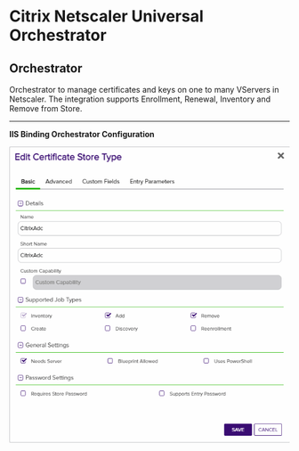 # Citrix Netscaler Universal Orchestrator
## Orchestrator

Orchestrator to manage certificates and keys on one to many VServers in Netscaler.  The integration supports Enrollment, Renewal, Inventory and Remove from Store.

<!-- add integration specific information below -->
*** 
**IIS Binding Orchestrator Configuration**

![](Images/CertStoreType-Basic.gif)

